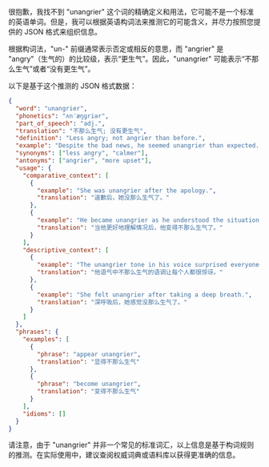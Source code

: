 很抱歉，我找不到 "unangrier" 这个词的精确定义和用法，它可能不是一个标准的英语单词。但是，我可以根据英语构词法来推测它的可能含义，并尽力按照您提供的 JSON 格式来组织信息。

根据构词法，"un-" 前缀通常表示否定或相反的意思，而 "angrier" 是 "angry"（生气的）的比较级，表示“更生气”。因此，"unangrier" 可能表示“不那么生气”或者“没有更生气”。

以下是基于这个推测的 JSON 格式数据：

```json
{
  "word": "unangrier",
  "phonetics": "ʌnˈæŋɡriər",
  "part_of_speech": "adj.",
  "translation": "不那么生气; 没有更生气",
  "definition": "Less angry; not angrier than before.",
  "example": "Despite the bad news, he seemed unangrier than expected. (尽管收到了坏消息，他看起来并没有预期的那么生气。)",
  "synonyms": ["less angry", "calmer"],
  "antonyms": ["angrier", "more upset"],
  "usage": {
    "comparative_context": [
      {
        "example": "She was unangrier after the apology.",
        "translation": "道歉后，她没那么生气了。"
      },
      {
        "example": "He became unangrier as he understood the situation better.",
        "translation": "当他更好地理解情况后，他变得不那么生气了。"
      }
    ],
    "descriptive_context": [
      {
        "example": "The unangrier tone in his voice surprised everyone.",
        "translation": "他语气中不那么生气的语调让每个人都很惊讶。"
      },
      {
        "example": "She felt unangrier after taking a deep breath.",
        "translation": "深呼吸后，她感觉没那么生气了。"
      }
    ]
  },
  "phrases": {
    "examples": [
      {
        "phrase": "appear unangrier",
        "translation": "显得不那么生气"
      },
      {
        "phrase": "become unangrier",
        "translation": "变得不那么生气"
      }
    ],
    "idioms": []
  }
}
```

请注意，由于 "unangrier" 并非一个常见的标准词汇，以上信息是基于构词规则的推测。在实际使用中，建议查阅权威词典或语料库以获得更准确的信息。
 